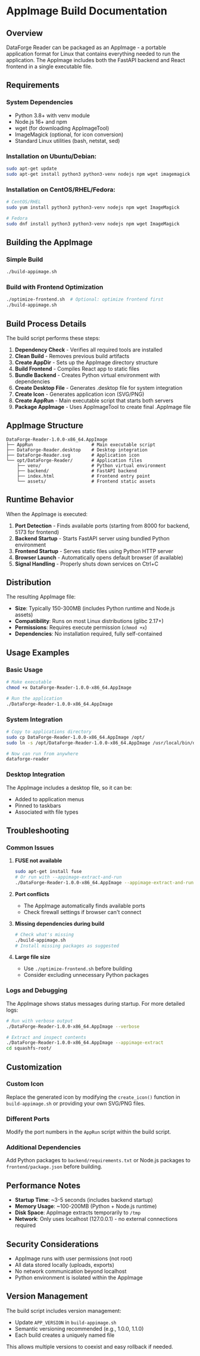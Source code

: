 # AppImage Build Documentation

## Overview

DataForge Reader can be packaged as an AppImage - a portable application format for Linux that contains everything needed to run the application. The AppImage includes both the FastAPI backend and React frontend in a single executable file.

## Requirements

### System Dependencies
- Python 3.8+ with venv module
- Node.js 16+ and npm
- wget (for downloading AppImageTool)
- ImageMagick (optional, for icon conversion)
- Standard Linux utilities (bash, netstat, sed)

### Installation on Ubuntu/Debian:
```bash
sudo apt-get update
sudo apt-get install python3 python3-venv nodejs npm wget imagemagick
```

### Installation on CentOS/RHEL/Fedora:
```bash
# CentOS/RHEL
sudo yum install python3 python3-venv nodejs npm wget ImageMagick

# Fedora
sudo dnf install python3 python3-venv nodejs npm wget ImageMagick
```

## Building the AppImage

### Simple Build
```bash
./build-appimage.sh
```

### Build with Frontend Optimization
```bash
./optimize-frontend.sh  # Optional: optimize frontend first
./build-appimage.sh
```

## Build Process Details

The build script performs these steps:

1. **Dependency Check** - Verifies all required tools are installed
2. **Clean Build** - Removes previous build artifacts
3. **Create AppDir** - Sets up the AppImage directory structure
4. **Build Frontend** - Compiles React app to static files
5. **Bundle Backend** - Creates Python virtual environment with dependencies
6. **Create Desktop File** - Generates .desktop file for system integration
7. **Create Icon** - Generates application icon (SVG/PNG)
8. **Create AppRun** - Main executable script that starts both servers
9. **Package AppImage** - Uses AppImageTool to create final .AppImage file

## AppImage Structure

```
DataForge-Reader-1.0.0-x86_64.AppImage
├── AppRun                      # Main executable script
├── DataForge-Reader.desktop    # Desktop integration
├── DataForge-Reader.svg        # Application icon
└── opt/DataForge-Reader/       # Application files
    ├── venv/                   # Python virtual environment
    ├── backend/                # FastAPI backend
    ├── index.html              # Frontend entry point
    └── assets/                 # Frontend static assets
```

## Runtime Behavior

When the AppImage is executed:

1. **Port Detection** - Finds available ports (starting from 8000 for backend, 5173 for frontend)
2. **Backend Startup** - Starts FastAPI server using bundled Python environment
3. **Frontend Startup** - Serves static files using Python HTTP server
4. **Browser Launch** - Automatically opens default browser (if available)
5. **Signal Handling** - Properly shuts down services on Ctrl+C

## Distribution

The resulting AppImage file:
- **Size**: Typically 150-300MB (includes Python runtime and Node.js assets)
- **Compatibility**: Runs on most Linux distributions (glibc 2.17+)
- **Permissions**: Requires execute permission (`chmod +x`)
- **Dependencies**: No installation required, fully self-contained

## Usage Examples

### Basic Usage
```bash
# Make executable
chmod +x DataForge-Reader-1.0.0-x86_64.AppImage

# Run the application
./DataForge-Reader-1.0.0-x86_64.AppImage
```

### System Integration
```bash
# Copy to applications directory
sudo cp DataForge-Reader-1.0.0-x86_64.AppImage /opt/
sudo ln -s /opt/DataForge-Reader-1.0.0-x86_64.AppImage /usr/local/bin/dataforge-reader

# Now can run from anywhere
dataforge-reader
```

### Desktop Integration
The AppImage includes a desktop file, so it can be:
- Added to application menus
- Pinned to taskbars
- Associated with file types

## Troubleshooting

### Common Issues

1. **FUSE not available**
   ```bash
   sudo apt-get install fuse
   # Or run with --appimage-extract-and-run
   ./DataForge-Reader-1.0.0-x86_64.AppImage --appimage-extract-and-run
   ```

2. **Port conflicts**
   - The AppImage automatically finds available ports
   - Check firewall settings if browser can't connect

3. **Missing dependencies during build**
   ```bash
   # Check what's missing
   ./build-appimage.sh
   # Install missing packages as suggested
   ```

4. **Large file size**
   - Use `./optimize-frontend.sh` before building
   - Consider excluding unnecessary Python packages

### Logs and Debugging

The AppImage shows status messages during startup. For more detailed logs:
```bash
# Run with verbose output
./DataForge-Reader-1.0.0-x86_64.AppImage --verbose

# Extract and inspect contents
./DataForge-Reader-1.0.0-x86_64.AppImage --appimage-extract
cd squashfs-root/
```

## Customization

### Custom Icon
Replace the generated icon by modifying the `create_icon()` function in `build-appimage.sh` or providing your own SVG/PNG files.

### Different Ports
Modify the port numbers in the `AppRun` script within the build script.

### Additional Dependencies
Add Python packages to `backend/requirements.txt` or Node.js packages to `frontend/package.json` before building.

## Performance Notes

- **Startup Time**: ~3-5 seconds (includes backend startup)
- **Memory Usage**: ~100-200MB (Python + Node.js runtime)
- **Disk Space**: AppImage extracts temporarily to `/tmp`
- **Network**: Only uses localhost (127.0.0.1) - no external connections required

## Security Considerations

- AppImage runs with user permissions (not root)
- All data stored locally (uploads, exports)
- No network communication beyond localhost
- Python environment is isolated within the AppImage

## Version Management

The build script includes version management:
- Update `APP_VERSION` in `build-appimage.sh`
- Semantic versioning recommended (e.g., 1.0.0, 1.1.0)
- Each build creates a uniquely named file

This allows multiple versions to coexist and easy rollback if needed.